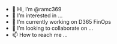 - 👋 Hi, I’m @ramc369
- 👀 I’m interested in ...
- 🌱 I’m currently working on D365 FinOps
- 💞️ I’m looking to collaborate on ...
- 📫 How to reach me ...

<!---
ramc369/ramc369 is a ✨ special ✨ repository because its `README.md` (this file) appears on your GitHub profile.
You can click the Preview link to take a look at your changes.
--->
